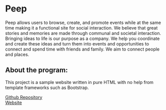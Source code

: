 # Peep
Peep allows users to browse, create, and promote events while at the same time making it a functional site for social interaction. We believe that great stories and memories are made through communal and societal interaction.
Bringing ideas to life is our purpose as a company. We help you coordinate and create these ideas and turn them into events and opportunities to connect and spend time with friends and family. We aim to connect people and places.

## About the program:
This project is a sample website written in pure HTML with no help from template frameworks such as Bootstrap.

[Github Repository](https://github.com/votommy/Peep/)  
[Website](https://votommy.github.io/Peep/SignUp.html)
